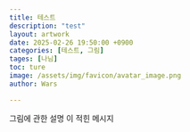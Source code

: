 ```yaml
---
title: 테스트
description: "test"
layout: artwork
date: 2025-02-26 19:50:00 +0900
categories: [테스트, 그림]
tages: [나님]
toc: ture
image: /assets/img/favicon/avatar_image.png
author: Wars

---
```


그림에 관한 설명 이 적힌 메시지 
